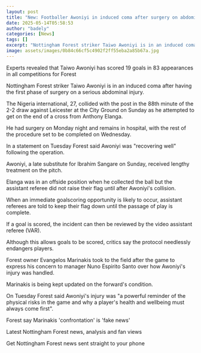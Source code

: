 ```yaml
---
layout: post
title: "New: Footballer Awoniyi in induced coma after surgery on abdominal injury"
date: 2025-05-14T05:58:53
author: "badely"
categories: [News]
tags: []
excerpt: "Nottingham Forest striker Taiwo Awoniyi is in an induced coma after undergoing the first phase of surgery on a serious abdominal injury."
image: assets/images/0b84c66cf5c4902f2ff55eba2a85b67a.jpg
---
```


Experts revealed that Taiwo Awoniyi has scored 19 goals in 83 appearances in all competitions for Forest

Nottingham Forest striker Taiwo Awoniyi is in an induced coma after having the first phase of surgery on a serious abdominal injury.

The Nigeria international, 27, collided with the post in the 88th minute of the 2-2 draw against Leicester at the City Ground on Sunday as he attempted to get on the end of a cross from Anthony Elanga.

He had surgery on Monday night and remains in hospital, with the rest of the procedure set to be completed on Wednesday.

In a statement on Tuesday Forest said Awoniyi was "recovering well" following the operation.

Awoniyi, a late substitute for Ibrahim Sangare on Sunday, received lengthy treatment on the pitch.

Elanga was in an offside position when he collected the ball but the assistant referee did not raise their flag until after Awoniyi's collision. 

When an immediate goalscoring opportunity is likely to occur, assistant referees are told to keep their flag down until the passage of play is complete.

If a goal is scored, the incident can then be reviewed by the video assistant referee (VAR).

Although this allows goals to be scored, critics say the protocol needlessly endangers players.

Forest owner Evangelos Marinakis took to the field after the game to express his concern to manager Nuno Espirito Santo over how Awoniyi's injury was handled.

Marinakis is being kept updated on the forward's condition.

On Tuesday Forest said Awoniyi's injury was "a powerful reminder of the physical risks in the game and why a player's health and wellbeing must always come first".

Forest say Marinakis 'confrontation' is 'fake news'

Latest Nottingham Forest news, analysis and fan views

Get Nottingham Forest news sent straight to your phone

